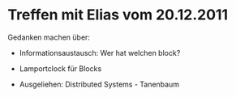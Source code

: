 Treffen mit Elias vom 20.12.2011
================================
Gedanken machen über:

* Informationsaustausch: Wer hat welchen block?
* Lamportclock für Blocks

* Ausgeliehen: Distributed Systems - Tanenbaum
